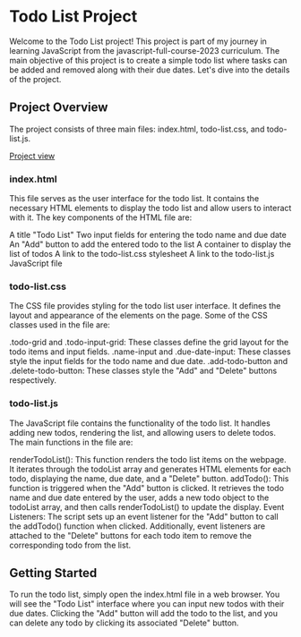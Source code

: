 # Todo List Project

Welcome to the Todo List project! This project is part of my journey in learning JavaScript from the javascript-full-course-2023 curriculum. The main objective of this project is to create a simple todo list where tasks can be added and removed along with their due dates. Let's dive into the details of the project.

## Project Overview

The project consists of three main files: index.html, todo-list.css, and todo-list.js.


[Project view](https://keselj.github.io/todo-list/)

### index.html
This file serves as the user interface for the todo list. It contains the necessary HTML elements to display the todo list and allow users to interact with it. The key components of the HTML file are:

A title "Todo List"
Two input fields for entering the todo name and due date
An "Add" button to add the entered todo to the list
A container to display the list of todos
A link to the todo-list.css stylesheet
A link to the todo-list.js JavaScript file

### todo-list.css

The CSS file provides styling for the todo list user interface. It defines the layout and appearance of the elements on the page. Some of the CSS classes used in the file are:

.todo-grid and .todo-input-grid: These classes define the grid layout for the todo items and input fields.
.name-input and .due-date-input: These classes style the input fields for the todo name and due date.
.add-todo-button and .delete-todo-button: These classes style the "Add" and "Delete" buttons respectively.

### todo-list.js

The JavaScript file contains the functionality of the todo list. It handles adding new todos, rendering the list, and allowing users to delete todos. The main functions in the file are:

renderTodoList(): This function renders the todo list items on the webpage. It iterates through the todoList array and generates HTML elements for each todo, displaying the name, due date, and a "Delete" button.
addTodo(): This function is triggered when the "Add" button is clicked. It retrieves the todo name and due date entered by the user, adds a new todo object to the todoList array, and then calls renderTodoList() to update the display.
Event Listeners: The script sets up an event listener for the "Add" button to call the addTodo() function when clicked. Additionally, event listeners are attached to the "Delete" buttons for each todo item to remove the corresponding todo from the list.

## Getting Started
To run the todo list, simply open the index.html file in a web browser. You will see the "Todo List" interface where you can input new todos with their due dates. Clicking the "Add" button will add the todo to the list, and you can delete any todo by clicking its associated "Delete" button.
